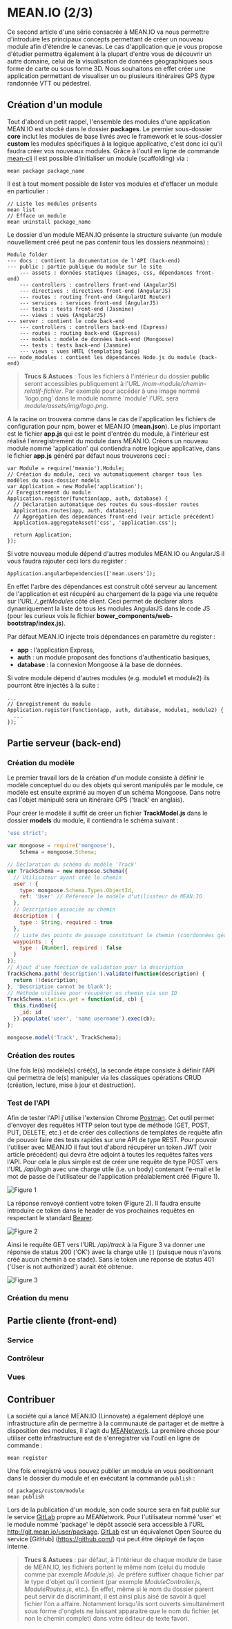 # MEAN.IO (2/3)

Ce second article d'une série consacrée à MEAN.IO va nous permettre d'introduire les principaux concepts permettant de créer un nouveau module afin d'étendre le canevas. Le cas d'application que je vous propose d'étudier permettra également à la plupart d'entre vous de découvrir un autre domaine, celui de la visualisation de données géographiques sous forme de carte ou sous forme 3D. Nous souhaitons en effet créer une application permettant de visualiser un ou plusieurs itinéraires GPS (type randonnée VTT ou pédestre).

## Création d'un module

Tout d'abord un petit rappel, l'ensemble des modules d'une application MEAN.IO est stocké dans le dossier **packages**. Le premier sous-dossier **core** inclut les modules de base livrés avec le framework et le sous-dossier **custom** les modules spécifiques à la logique applicative, c'est donc ici qu'il faudra créer vos nouveaux modules. Grâce à l'outil en ligne de commande [mean-cli](https://www.npmjs.com/package/mean-cli) il est possible d'initialiser un module (scaffolding) via :
```
mean package package_name
```
Il est à tout moment possible de lister vos modules et d'effacer un module en particulier :
```
// Liste les modules présents
mean list
// Efface un module
mean uninstall package_name
```

Le dossier d'un module MEAN.IO présente la structure suivante (un module nouvellement créé peut ne pas contenir tous les dossiers néanmoins) :
```
Module folder
--- docs : contient la documentation de l'API (back-end)
--- public : partie publique du module sur le site
    --- assets : données statiques (images, css, dépendances front-end)
    --- controllers : controllers front-end (AngularJS)
    --- directives : directives front-end (AngularJS)
    --- routes : routing front-end (AngularUI Router)
    --- services : services front-end (AngularJS)
    --- tests : tests front-end (Jasmine)
    --- views : vues (AngularJS)
--- server : contient le code back-end
    --- controllers : controllers back-end (Express)
    --- routes : routing back-end (Express)
    --- models : modèle de données back-end (Mongoose)
    --- tests : tests back-end (Jasmine)
    --- views : vues HMTL (templating Swig)
--- node_modules : contient les dépendances Node.js du module (back-end)
```
> **Trucs & Astuces** : Tous les fichiers à l'intérieur du dossier **public** seront accessibles publiquement à l'URL */nom-module/chemin-relatif-fichier*. Par exemple pour accéder à une image nommé 'logo.png' dans le module nommé 'module' l'URL sera *module/assets/img/logo.png*.

A la racine on trouvera comme dans le cas de l'application les fichiers de configuration pour npm, bower et MEAN.IO (**mean.json**). Le plus important est le fichier **app.js** qui est le point d'entrée du module, à l'intérieur est réalisé l'enregistrement du module dans MEAN.IO. Créons un nouveau module nommé 'application' qui contiendra notre logique applicative, dans le fichier **app.js** généré par défaut nous trouverons ceci :
```
var Module = require('meanio').Module;
// Création du module, ceci va automatiquement charger tous les modèles du sous-dossier models
var Application = new Module('application');
// Enregistrement du module
Application.register(function(app, auth, database) {
  // Déclaration automatique des routes du sous-dossier routes
  Application.routes(app, auth, database);
  // Aggrégation des dépendances front-end (voir article précédent)
  Application.aggregateAsset('css', 'application.css');

  return Application;
});
```
Si votre nouveau module dépend d'autres modules MEAN.IO ou AngularJS il vous faudra rajouter ceci lors du register :
```
Application.angularDependencies(['mean.users']);
```
En effet l'arbre des dépendances est construit côté serveur au lancement de l'application et est récupéré au chargement de la page via une requête sur l'URL */_getModules* côté client. Ceci permet de déclarer alors dynamiquement la liste de tous les modules AngularJS dans le code JS (pour les curieux vois le fichier **bower_components/web-bootstrap/index.js**).

Par défaut MEAN.IO injecte trois dépendances en paramètre du register :

  - **app** : l'application Express,
  - **auth** : un module proposant des fonctions d'authenticatio basiques,
  - **database** : la connexion Mongoose à la base de données.
 
Si votre module dépend d'autres modules (e.g. module1 et module2) ils pourront être injectés à la suite :
```
...
// Enregistrement du module
Application.register(function(app, auth, database, module1, module2) {
  ...
});
```

## Partie serveur (back-end)

### Création du modèle

Le premier travail lors de la création d'un module consiste à définir le modèle conceptuel du ou des objets qui seront manipulés par le module, ce modèle est ensuite exprimé au moyen d'un schéma Mongoose. Dans notre cas l'objet manipulé sera un itinéraire GPS ('track' en anglais).

Pour créer le modèle il suffit de créer un fichier **TrackModel.js** dans le dossier **models** du module, il contiendra le schéma suivant :
```javascript
'use strict';

var mongoose = require('mongoose'),
    Schema = mongoose.Schema;

// Déclaration du schéma du modèle 'Track'
var TrackSchema = new mongoose.Schema({
  // Utilisateur ayant créé le chemin
  user : {
  	type: mongoose.Schema.Types.ObjectId,
  	ref: 'User' // Référence le modèle d'utilisateur de MEAN.IO
  },
  // Description associée au chemin
  description : {
  	type : String, required : true
  },
  // Liste des points de passage constituant le chemin (coordonnées géographiques)
  waypoints : {
  	type : [Number], required : false
  }
});
// Ajout d'une fonction de validation pour la description
TrackSchema.path('description').validate(function(description) {
  return !!description;
}, 'Description cannot be blank');
// Méthode utilisée pour récupérer un chemin via son ID
TrackSchema.statics.get = function(id, cb) {
  this.findOne({
    _id: id
  }).populate('user', 'name username').exec(cb);
};

mongoose.model('Track', TrackSchema);
```

### Création des routes

Une fois le(s) modèle(s) créé(s), la seconde étape consiste à définir l'API qui permettra de le(s) manipuler via les classiques opérations CRUD (création, lecture, mise à jour et destruction).

### Test de l'API

Afin de tester l'API j'utilise l'extension Chrome [Postman](https://chrome.google.com/webstore/detail/postman/fhbjgbiflinjbdggehcddcbncdddomop?hl=en). Cet outil permet d'envoyer des requêtes HTTP selon tout type de méthode (GET, POST, PUT, DELETE, etc.) et de créer des collections de templates de requête afin de pouvoir faire des tests rapides sur une API de type REST. Pour pouvoir l'utiliser avec MEAN.IO il faut tout d'abord récupérer un token JWT (voir article précédent) qui devra être adjoint à toutes les requêtes faites vers l'API. Pour cela le plus simple est de créer une requête de type POST vers l'URL */api/login* avec une charge utile (i.e. un body) contenant l'e-mail et le mot de passe de l'utilisateur de l'application préalablement créé (Figure 1).

![Figure 1](Figure1.png "Figure 1 : configuration de la requête de login à l'API dans Postman")

La réponse renvoyé contient votre token (Figure 2). Il faudra ensuite introduire ce token dans le header de vos prochaines requêtes en respectant le standard [Bearer](http://self-issued.info/docs/draft-ietf-oauth-v2-bearer.html).

![Figure 2](Figure2.png "Figure 2 : réponse de la requête de login à l'API contenant le token de l'utilisateur")

Ainsi le requête GET vers l'URL */api/track* à la Figure 3 va donner une réponse de status 200 ('OK') avec la charge utile `[]` (puisque nous n'avons créé aucun chemin à ce stade). Sans le token une réponse de status 401 ('User is not authorized') aurait été obtenue.

![Figure 3](Figure3.png "Figure 3 : configuration d'une requête à l'API pour inclure le token dans Postman")

### Création du menu

## Partie cliente (front-end)

### Service

### Contrôleur

### Vues

## Contribuer

La société qui a lancé MEAN.IO (Linnovate) a également déployé une infrastructure afin de permettre à la communauté de partager et de mettre à disposition des modules, il s'agit du [MEANetwork](https://network.mean.io). La première chose pour utiliser cette infrastructure est de s'enregistrer via l'outil en ligne de commande :
```
mean register
```
Une fois enregistré vous pouvez publier un module en vous positionnant dans le dossier du module et en exécutant la commande `publish` :
```
cd packages/custom/module
mean publish
```
Lors de la publication d'un module, son code source sera en fait publié sur le service [GitLab](http://git.mean.io) propre au MEANetwork. Pour l'utilisateur nommé 'user' et le module nommé 'package' le dépôt associé sera accessible à l'URL http://git.mean.io/user/package. [GitLab](https://gitlab.com/) est un équivalenet Open Source du service [GitHub]
(https://github.com/) qui peut être déployé de façon interne.

> **Trucs & Astuces** : par défaut, à l'intérieur de chaque module de base de MEAN.IO, les fichiers portent le même nom (celui du module comme par exemple *Module.js*). Je préfère suffixer chaque fichier par le type d'objet qu'il contient (par exemple *ModuleController.js*, *ModuleRoutes.js*, etc.). En effet, même si le nom du dossier parent peut servir de discriminant, il est ainsi plus aisé de savoir à quel fichier l'on a affaire. Notamment lorsqu'ils sont ouverts simultanément sous forme d'onglets ne laissant apparaitre que le nom du fichier (et non le chemin complet) dans votre éditeur de texte favori. 
